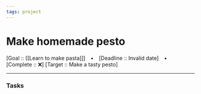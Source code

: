 ```yaml
---
tags: project
---
```

# Make homemade pesto

[Goal :: [[Learn to make pasta]]]  ⠀•⠀ [Deadline :: Invalid date] ⠀•⠀ [Complete :: ❌]
[Target :: Make a tasty pesto]


---
### Tasks
